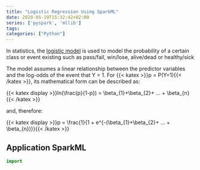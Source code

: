 ```yaml
---
title: "Logistic Regression Using SparkML"
date: 2020-05-19T15:32:42+02:00
series: ['pyspark', 'mllib']
tags:
categories: ["Python"]
---
```


In statistics, the [logistic model](https://en.wikipedia.org/wiki/Logistic_regression) is used to model the probability of a certain class or event existing such as pass/fail, win/lose, alive/dead or healthy/sick

The model assumes a linear relationship between the predictor variables and the log-odds of the event that Y = 1. For {{< katex >}}p = P(Y=1){{< /katex >}}, its mathematical form can be described as:

{{< katex display >}}ln(\frac{p}{1-p}) = \beta_{1}+\beta_{2}+ ... + \beta_{n}{{< /katex >}}

and, therefore:

{{< katex display >}}p = \frac{1}{1 + e^{-(\beta_{1}+\beta_{2}+ ... + \beta_{n})}}{{< /katex >}}

## Application SparkML

```python
import
```
